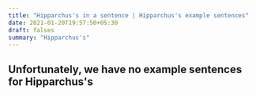 ```yaml
---
title: "Hipparchus's in a sentence | Hipparchus's example sentences"
date: 2021-01-20T19:57:50+05:30
draft: falses
summary: "Hipparchus's"
---
```

## Unfortunately, we have no example sentences for Hipparchus's                 
